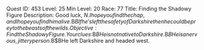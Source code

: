 Quest ID: 453
Level: 25
Min Level: 20
Race: 77
Title: Finding the Shadowy Figure
Description: Good luck, $N.I hope you find the chap, and I hope you find him alive.$B$BIf he's left the safety of Darkshire then he could be prey to the beasts of the wilds.
Objective: Find the Shadowy Figure.Your clues:$B$BHe is not native to Darkshire.$B$BHe is a nervous, jittery person.$B$BHe left Darkshire and headed west.
